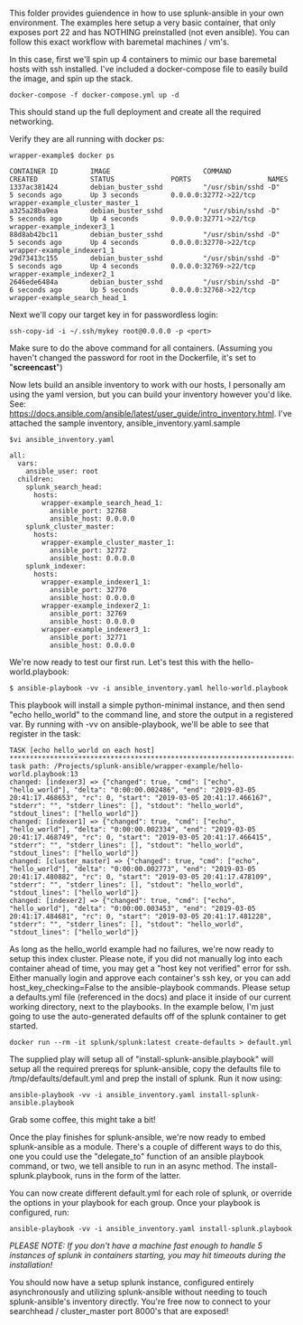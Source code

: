 This folder provides guiendence in how to use splunk-ansible in your own environment.  The examples here setup a very
 basic container, that only exposes port 22 and has NOTHING preinstalled (not even ansible). You can follow this exact workflow with baremetal machines / vm's.
 
 In this case, first we'll spin up 4 containers to mimic our base baremetal hosts with ssh installed.  I've included a docker-compose file to easily build the image, and spin up the stack.

```
docker-compose -f docker-compose.yml up -d
```
This should stand up the full deployment and create all the required networking.

Verify they are all running with docker ps:
```
wrapper-example$ docker ps

CONTAINER ID        IMAGE                       COMMAND               CREATED             STATUS              PORTS                   NAMES
1337ac381424        debian_buster_sshd          "/usr/sbin/sshd -D"   5 seconds ago       Up 3 seconds        0.0.0.0:32772->22/tcp   wrapper-example_cluster_master_1
a325a28ba9ea        debian_buster_sshd          "/usr/sbin/sshd -D"   5 seconds ago       Up 4 seconds        0.0.0.0:32771->22/tcp   wrapper-example_indexer3_1
88d8ab42bc11        debian_buster_sshd          "/usr/sbin/sshd -D"   5 seconds ago       Up 4 seconds        0.0.0.0:32770->22/tcp   wrapper-example_indexer1_1
29d73413c155        debian_buster_sshd          "/usr/sbin/sshd -D"   5 seconds ago       Up 4 seconds        0.0.0.0:32769->22/tcp   wrapper-example_indexer2_1
2646ede6484a        debian_buster_sshd          "/usr/sbin/sshd -D"   6 seconds ago       Up 5 seconds        0.0.0.0:32768->22/tcp   wrapper-example_search_head_1
```

Next we'll copy our target key in for passwordless login:

```
ssh-copy-id -i ~/.ssh/mykey root@0.0.0.0 -p <port>
```
Make sure to do the above command for all containers. (Assuming you haven't changed the password for root in the Dockerfile, it's set to "**screencast**")

Now lets build an ansible inventory to work with our hosts, I personally am using the yaml version, but you can build your inventory
however you'd like.  See: https://docs.ansible.com/ansible/latest/user_guide/intro_inventory.html.  I've attached the sample
inventory, ansible_inventory.yaml.sample

```
$vi ansible_inventory.yaml

all:
  vars:
    ansible_user: root
  children:
    splunk_search_head:
      hosts:
        wrapper-example_search_head_1:
          ansible_port: 32768
          ansible_host: 0.0.0.0
    splunk_cluster_master:
      hosts:
        wrapper-example_cluster_master_1:
          ansible_port: 32772
          ansible_host: 0.0.0.0
    splunk_indexer:
      hosts:
        wrapper-example_indexer1_1:
          ansible_port: 32770
          ansible_host: 0.0.0.0
        wrapper-example_indexer2_1:
          ansible_port: 32769
          ansible_host: 0.0.0.0
        wrapper-example_indexer3_1:
          ansible_port: 32771
          ansible_host: 0.0.0.0
```

We're now ready to test our first run.  Let's test this with the hello-world.playbook:

```
$ ansible-playbook -vv -i ansible_inventory.yaml hello-world.playbook
```

This playbook will install a simple python-minimal instance, and then send "echo hello_world" to the command line, and store
the output in a registered var.  By running with -vv on ansible-playbook, we'll be able to see that register in the task:
```
TASK [echo hello_world on each host] ****************************************************************************************************************************************************************
task path: /Projects/splunk-ansible/wrapper-example/hello-world.playbook:13
changed: [indexer3] => {"changed": true, "cmd": ["echo", "hello_world"], "delta": "0:00:00.002486", "end": "2019-03-05 20:41:17.468653", "rc": 0, "start": "2019-03-05 20:41:17.466167", "stderr": "", "stderr_lines": [], "stdout": "hello_world", "stdout_lines": ["hello_world"]}
changed: [indexer1] => {"changed": true, "cmd": ["echo", "hello_world"], "delta": "0:00:00.002334", "end": "2019-03-05 20:41:17.468749", "rc": 0, "start": "2019-03-05 20:41:17.466415", "stderr": "", "stderr_lines": [], "stdout": "hello_world", "stdout_lines": ["hello_world"]}
changed: [cluster_master] => {"changed": true, "cmd": ["echo", "hello_world"], "delta": "0:00:00.002773", "end": "2019-03-05 20:41:17.480882", "rc": 0, "start": "2019-03-05 20:41:17.478109", "stderr": "", "stderr_lines": [], "stdout": "hello_world", "stdout_lines": ["hello_world"]}
changed: [indexer2] => {"changed": true, "cmd": ["echo", "hello_world"], "delta": "0:00:00.003453", "end": "2019-03-05 20:41:17.484681", "rc": 0, "start": "2019-03-05 20:41:17.481228", "stderr": "", "stderr_lines": [], "stdout": "hello_world", "stdout_lines": ["hello_world"]}
```

As long as the hello_world example had no failures, we're now ready to setup this index cluster. Please note, if you did not manually
 log into each container ahead of time, you may get a "host key not verified" error for ssh.  Either manually login and approve each
 container's ssh key, or you can add host_key_checking=False to the ansible-playbook commands.  Please setup a defaults.yml file (referenced in the docs)
and place it inside of our current working directory, next to the playbooks.  In the example below, I'm just going to use the
auto-generated defaults off of the splunk container to get started.

```
docker run --rm -it splunk/splunk:latest create-defaults > default.yml
```

The supplied play will setup all of  "install-splunk-ansible.playbook" will setup all the required prereqs for splunk-ansible, 
copy the defaults file to /tmp/defaults/default.yml and prep the install of splunk.  Run it now using:

```
ansible-playbook -vv -i ansible_inventory.yaml install-splunk-ansible.playbook
```
Grab some coffee, this might take a bit!

Once the play finishes for splunk-ansible, we're now ready to embed splunk-ansible as a module.  There's a couple of different ways to do this,
one you could use the "delegate_to" function of an ansible playbook command, or two, we tell ansible to run in an async method.  The install-splunk.playbook, runs
in the form of the latter. 

You can now create different default.yml for each role of splunk, or override the options in your playbook for each group.  Once your playbook is configured, run:
```
ansible-playbook -vv -i ansible_inventory.yaml install-splunk.playbook
```
*PLEASE NOTE: If you don't have a machine fast enough to handle 5 instances of splunk in containers starting, you may hit timeouts during the installation!*

You should now have a setup splunk instance, configured entirely asynchronously and utilizing splunk-ansible without needing to 
touch splunk-ansible's inventory directly. You're free now to connect to your searchhead / cluster_master port 8000's that are exposed!